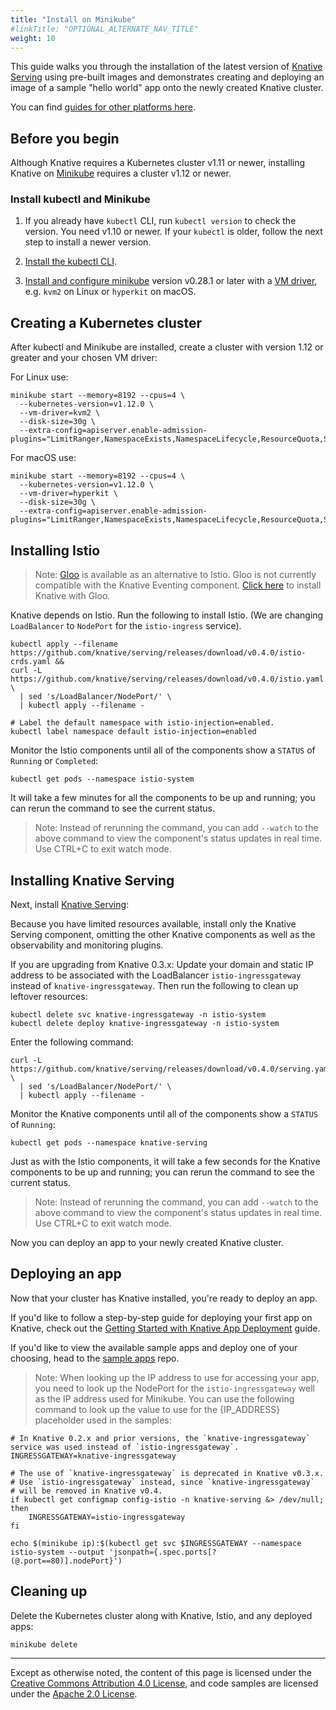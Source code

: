 ```yaml
---
title: "Install on Minikube"
#linkTitle: "OPTIONAL_ALTERNATE_NAV_TITLE"
weight: 10
---
```


This guide walks you through the installation of the latest version of
[Knative Serving](https://github.com/knative/serving) using pre-built images and
demonstrates creating and deploying an image of a sample "hello world" app onto
the newly created Knative cluster.

You can find [guides for other platforms here](README.md).

## Before you begin

Although Knative requires a Kubernetes cluster v1.11 or newer, installing
Knative on [Minikube](https://github.com/kubernetes/minikube) requires a cluster
v1.12 or newer.

### Install kubectl and Minikube

1. If you already have `kubectl` CLI, run `kubectl version` to check the
   version. You need v1.10 or newer. If your `kubectl` is older, follow the next
   step to install a newer version.

1. [Install the kubectl CLI](https://kubernetes.io/docs/tasks/tools/install-kubectl/#install-kubectl).

1. [Install and configure minikube](https://github.com/kubernetes/minikube#installation)
   version v0.28.1 or later with a
   [VM driver](https://github.com/kubernetes/minikube#requirements), e.g. `kvm2`
   on Linux or `hyperkit` on macOS.

## Creating a Kubernetes cluster

After kubectl and Minikube are installed, create a cluster with version 1.12 or
greater and your chosen VM driver:

For Linux use:

```shell
minikube start --memory=8192 --cpus=4 \
  --kubernetes-version=v1.12.0 \
  --vm-driver=kvm2 \
  --disk-size=30g \
  --extra-config=apiserver.enable-admission-plugins="LimitRanger,NamespaceExists,NamespaceLifecycle,ResourceQuota,ServiceAccount,DefaultStorageClass,MutatingAdmissionWebhook"
```

For macOS use:

```shell
minikube start --memory=8192 --cpus=4 \
  --kubernetes-version=v1.12.0 \
  --vm-driver=hyperkit \
  --disk-size=30g \
  --extra-config=apiserver.enable-admission-plugins="LimitRanger,NamespaceExists,NamespaceLifecycle,ResourceQuota,ServiceAccount,DefaultStorageClass,MutatingAdmissionWebhook"
```

## Installing Istio

> Note: [Gloo](https://gloo.solo.io/) is available as an alternative to Istio.
> Gloo is not currently compatible with the Knative Eventing component.
> [Click here](Knative-with-Gloo.md) to install Knative with Gloo.

Knative depends on Istio. Run the following to install Istio. (We are changing
`LoadBalancer` to `NodePort` for the `istio-ingress` service).

```shell
kubectl apply --filename https://github.com/knative/serving/releases/download/v0.4.0/istio-crds.yaml &&
curl -L https://github.com/knative/serving/releases/download/v0.4.0/istio.yaml \
  | sed 's/LoadBalancer/NodePort/' \
  | kubectl apply --filename -

# Label the default namespace with istio-injection=enabled.
kubectl label namespace default istio-injection=enabled
```

Monitor the Istio components until all of the components show a `STATUS` of
`Running` or `Completed`:

```shell
kubectl get pods --namespace istio-system
```

It will take a few minutes for all the components to be up and running; you can
rerun the command to see the current status.

> Note: Instead of rerunning the command, you can add `--watch` to the above
> command to view the component's status updates in real time. Use CTRL+C to
> exit watch mode.

## Installing Knative Serving

Next, install [Knative Serving](https://github.com/knative/serving):

Because you have limited resources available, install only the Knative Serving
component, omitting the other Knative components as well as the observability
and monitoring plugins.

If you are upgrading from Knative 0.3.x: Update your domain and static IP
address to be associated with the LoadBalancer `istio-ingressgateway` instead
of `knative-ingressgateway`.  Then run the following to clean up leftover
resources:

```shell
kubectl delete svc knative-ingressgateway -n istio-system
kubectl delete deploy knative-ingressgateway -n istio-system
```

Enter the following command:

```shell
curl -L https://github.com/knative/serving/releases/download/v0.4.0/serving.yaml \
  | sed 's/LoadBalancer/NodePort/' \
  | kubectl apply --filename -
```

Monitor the Knative components until all of the components show a `STATUS` of
`Running`:

```shell
kubectl get pods --namespace knative-serving
```

Just as with the Istio components, it will take a few seconds for the Knative
components to be up and running; you can rerun the command to see the current
status.

> Note: Instead of rerunning the command, you can add `--watch` to the above
> command to view the component's status updates in real time. Use CTRL+C to
> exit watch mode.

Now you can deploy an app to your newly created Knative cluster.

## Deploying an app

Now that your cluster has Knative installed, you're ready to deploy an app.

If you'd like to follow a step-by-step guide for deploying your first app on
Knative, check out the
[Getting Started with Knative App Deployment](getting-started-knative-app.md)
guide.

If you'd like to view the available sample apps and deploy one of your choosing,
head to the [sample apps](../serving/samples/README.md) repo.

> Note: When looking up the IP address to use for accessing your app, you need
> to look up the NodePort for the `istio-ingressgateway` well as the IP address
> used for Minikube. You can use the following command to look up the value to
> use for the {IP_ADDRESS} placeholder used in the samples:

```shell
# In Knative 0.2.x and prior versions, the `knative-ingressgateway` service was used instead of `istio-ingressgateway`.
INGRESSGATEWAY=knative-ingressgateway

# The use of `knative-ingressgateway` is deprecated in Knative v0.3.x.
# Use `istio-ingressgateway` instead, since `knative-ingressgateway`
# will be removed in Knative v0.4.
if kubectl get configmap config-istio -n knative-serving &> /dev/null; then
    INGRESSGATEWAY=istio-ingressgateway
fi

echo $(minikube ip):$(kubectl get svc $INGRESSGATEWAY --namespace istio-system --output 'jsonpath={.spec.ports[?(@.port==80)].nodePort}')
```

## Cleaning up

Delete the Kubernetes cluster along with Knative, Istio, and any deployed apps:

```shell
minikube delete
```

---

Except as otherwise noted, the content of this page is licensed under the
[Creative Commons Attribution 4.0 License](https://creativecommons.org/licenses/by/4.0/),
and code samples are licensed under the
[Apache 2.0 License](https://www.apache.org/licenses/LICENSE-2.0).
